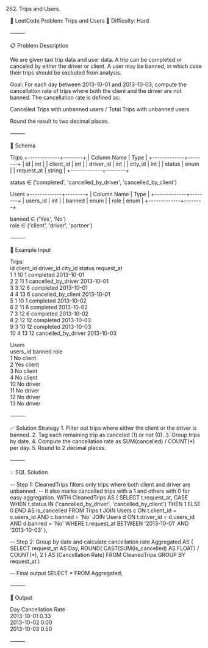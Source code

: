 262. Trips and Users.

📌 LeetCode Problem: Trips and Users
🧩 Difficulty: Hard

⸻

📋 Problem Description

We are given taxi trip data and user data. A trip can be completed or canceled by either the driver or client. A user may be banned, in which case their trips should be excluded from analysis.

Goal:
For each day between 2013-10-01 and 2013-10-03, compute the cancellation rate of trips where both the client and the driver are not banned.
The cancellation rate is defined as:

Cancelled Trips with unbanned users / Total Trips with unbanned users

Round the result to two decimal places.

⸻

🧾 Schema

Trips
+-------------+--------+
| Column Name | Type   |
+-------------+--------+
| id          | int    |
| client_id   | int    |
| driver_id   | int    |
| city_id     | int    |
| status      | enum   |
| request_at  | string |
+-------------+--------+

status ∈ ('completed', 'cancelled_by_driver', 'cancelled_by_client')

Users
+-------------+--------+
| Column Name | Type   |
+-------------+--------+
| users_id    | int    |
| banned      | enum   |
| role        | enum   |
+-------------+--------+

banned ∈ ('Yes', 'No')  
role ∈ ('client', 'driver', 'partner')


⸻

📌 Example Input

Trips  
id  client_id  driver_id  city_id  status               request_at  
1   1          10         1        completed            2013-10-01  
2   2          11         1        cancelled_by_driver  2013-10-01  
3   3          12         6        completed            2013-10-01  
4   4          13         6        cancelled_by_client  2013-10-01  
5   1          10         1        completed            2013-10-02  
6   2          11         6        completed            2013-10-02  
7   3          12         6        completed            2013-10-02  
8   2          12         12       completed            2013-10-03  
9   3          10         12       completed            2013-10-03  
10  4          13         12       cancelled_by_driver  2013-10-03  

Users  
users_id  banned  role  
1         No      client  
2         Yes     client  
3         No      client  
4         No      client  
10        No      driver  
11        No      driver  
12        No      driver  
13        No      driver  


⸻

✅ Solution Strategy
	1.	Filter out trips where either the client or the driver is banned.
	2.	Tag each remaining trip as canceled (1) or not (0).
	3.	Group trips by date.
	4.	Compute the cancellation rate as SUM(cancelled) / COUNT(*) per day.
	5.	Round to 2 decimal places.

⸻

💡 SQL Solution

-- Step 1: CleanedTrips filters only trips where both client and driver are unbanned.
-- It also marks cancelled trips with a 1 and others with 0 for easy aggregation.
WITH CleanedTrips AS (
    SELECT 
        t.request_at,
        CASE 
            WHEN t.status IN ('cancelled_by_driver', 'cancelled_by_client') THEN 1
            ELSE 0
        END AS is_cancelled
    FROM Trips t
    JOIN Users c ON t.client_id = c.users_id AND c.banned = 'No'
    JOIN Users d ON t.driver_id = d.users_id AND d.banned = 'No'
    WHERE t.request_at BETWEEN '2013-10-01' AND '2013-10-03'
),

-- Step 2: Group by date and calculate cancellation rate
Aggregated AS (
    SELECT 
        request_at AS Day,
        ROUND(
            CAST(SUM(is_cancelled) AS FLOAT) / COUNT(*), 
            2
        ) AS [Cancellation Rate]
    FROM CleanedTrips
    GROUP BY request_at
)

-- Final output
SELECT *
FROM Aggregated;


⸻

🧪 Output

Day         Cancellation Rate  
2013-10-01  0.33  
2013-10-02  0.00  
2013-10-03  0.50  

⸻
